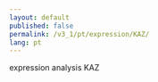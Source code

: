 ```yaml
---
layout: default
published: false
permalink: /v3_1/pt/expression/KAZ/
lang: pt
---
```


expression analysis KAZ

